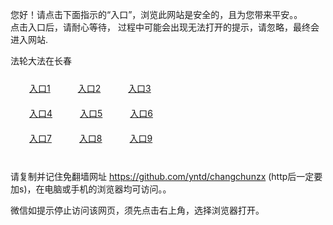您好！请点击下面指示的“入口”，浏览此网站是安全的，且为您带来平安。。 <br/>
点击入口后，请耐心等待， 过程中可能会出现无法打开的提示，请忽略，最终会进入网站. </br>

法轮大法在长春<br/>
<div style="padding:10px"><a style="margin:20px" target="_blank" href="https://d1aoejx1j1nqn9.cloudfront.net/2Qpsp?iizvrft" id="ccLink1" rel="nofollow">入口1</a> <a target="_blank" style="margin:20px" href="https://dgnftpdhxbv8u.cloudfront.net/2Qpsp?jkomgvne" id="ccLink2" rel="nofollow">入口2</a> <a style="margin:20px" target="_blank" href="https://d1m8rn2lr5b9vz.cloudfront.net/2Qpsp?vvozjgjt" id="ccLink3" rel="nofollow">入口3</a></div>

<div style="padding:10px" ><a style="margin:20px" target="_blank" href="https://d1aoejx1j1nqn9.cloudfront.net/2Qpsp?iizvrft" id="ccLink4" rel="nofollow">入口4</a> <a style="margin:20px" href="https://dgnftpdhxbv8u.cloudfront.net/2Qpsp?jkomgvne" target="_blank" id="ccLink5" rel="nofollow">入口5</a> <a style="margin:20px" href="https://d1m8rn2lr5b9vz.cloudfront.net/2Qpsp?vvozjgjt" target="_blank" id="ccLink6" rel="nofollow">入口6</a></div>

<div style="padding:10px"><a style="margin:20px" target="_blank" href="https://d1aoejx1j1nqn9.cloudfront.net/2Qpsp?iizvrft" id="ccLink7" rel="nofollow">入口7</a> <a style="margin:20px" href="https://dgnftpdhxbv8u.cloudfront.net/2Qpsp?jkomgvne" target="_blank" id="ccLink8" rel="nofollow">入口8</a> <a style="margin:20px" target="_blank" href="https://d1m8rn2lr5b9vz.cloudfront.net/2Qpsp?vvozjgjt" id="ccLink9" rel="nofollow">入口9</a></div>

<br/>



请复制并记住免翻墙网址 https://github.com/yntd/changchunzx (http后一定要加s)，在电脑或手机的浏览器均可访问。。<br/>

微信如提示停止访问该网页，须先点击右上角，选择浏览器打开。
